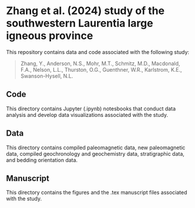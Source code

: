 # Zhang et al. (2024) study of the southwestern Laurentia large igneous province

This repository contains data and code associated with the following study:

> Zhang, Y., Anderson, N.S., Mohr, M.T., Schmitz, M.D., Macdonald, F.A., Nelson, L.L., Thurston, O.G., Guenthner, W.R., Karlstrom, K.E., Swanson-Hysell, N.L.

## Code

This directory contains Jupyter (.ipynb) notesbooks that conduct data analysis and develop data visualizations associated with the study.

## Data

This directory contains compiled paleomagnetic data, new paleomagnetic data, compiled geochronology and geochemistry data, stratigraphic data, and bedding orientation data.

## Manuscript

This directory contains the figures and the .tex manuscript files associated with the study.

